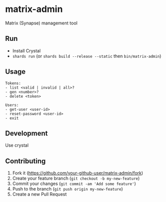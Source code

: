 # matrix-admin

Matrix (Synapse) management tool

## Run

- Install Crystal
- `shards run` (or `shards build --release --static` then `bin/matrix-admin`)

## Usage

```
Tokens:
- list <valid | invalid | all>?
- gen <number>?
- delete <token>

Users:
- get-user <user-id>
- reset-password <user-id>
- exit
```

## Development

Use crystal

## Contributing

1. Fork it (<https://github.com/your-github-user/matrix-admin/fork>)
2. Create your feature branch (`git checkout -b my-new-feature`)
3. Commit your changes (`git commit -am 'Add some feature'`)
4. Push to the branch (`git push origin my-new-feature`)
5. Create a new Pull Request
